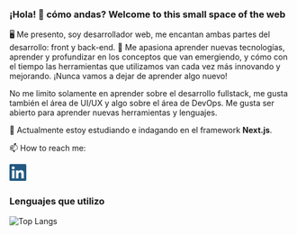 ### ¡Hola! 👋 cómo andas? Welcome to this small space of the web

🖥️ Me presento, soy desarrollador web, me encantan ambas partes del desarrollo: front y back-end. 📘 Me apasiona aprender nuevas tecnologías, aprender y profundizar en los conceptos que van emergiendo, y cómo con el tiempo las herramientas que utilizamos van cada vez más innovando y mejorando. ¡Nunca vamos a dejar de aprender algo nuevo!

No me limito solamente en aprender sobre el desarrollo fullstack, me gusta también el área de UI/UX y algo sobre el área de DevOps. Me gusta ser abierto para aprender nuevas herramientas y lenguajes.

🌱 Actualmente estoy estudiando e indagando en el framework **Next.js**.

📫 How to reach me: 
<p>
  <a href="https://www.linkedin.com/in/elias-pereyra-gomez/"><img height="30" src="https://github.com/EliasPereyra/EliasPereyra/blob/main/linkedin-logo.png?raw=true" /></a>
</p>

### Lenguajes que utilizo 

![Top Langs](https://github-readme-stats.vercel.app/api/top-langs/?username=eliaspereyra&layout=compact&hide_border=true&theme=react&bg_color=191E27)

<!--
**EliasPereyra/EliasPereyra** is a ✨ _special_ ✨ repository because its `README.md` (this file) appears on your GitHub profile.

Here are some ideas to get you started:

- 🔭 I’m currently working on ...
- 
- 👯 I’m looking to collaborate on ...
- 🤔 I’m looking for help with ...
- 💬 Ask me about ...

- 😄 Pronouns: ...
- ⚡ Fun fact: ...
-->
